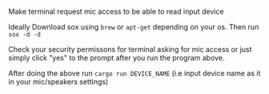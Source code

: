 Make terminal request mic access to be able to read input device

Ideally 
Download sox using `brew` or `apt-get` depending on your os.
Then run `sox -d -d`

Check your security permissons for terminal asking for mic access or just simply click "yes" to the prompt after you run the program above.


After doing the above
run `cargo run DEVICE_NAME` (i.e input device name as it in your mic/speakers settings)